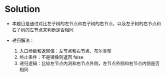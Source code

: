 # Solution 
  * 本题目是通过对比左子树的左节点和右子树的右节点，以及左子树的右节点和右子树的左节点来判断是否相同
  * 递归解法：

    1. 入口参数和返回值：左节点和右节点、布尔类型
    2. 终止条件：不是镜像则返回 false
    3. 递归逻辑：比较左节点内测和右节点外侧，左节点外侧和右节点内侧是否相同

